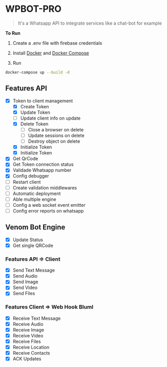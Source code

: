 # WPBOT-PRO

> It's a Whatsapp API to integrate services like a chat-bot for example

**To Run**

1. Create a .env file with firebase credentials

2. Install [Docker](https://docs.docker.com/engine/install/) and [Docker Compose](https://docs.docker.com/compose/install/)

3. Run 

```bash
docker-compose up --build -d
```

## Features API

- [x]  Token to client management
    - [x]  Create Token
    - [x]  Update Token
    - [ ]  Update client info on update
    - [x]  Delete Token
        - [ ]  Close a browser on delete
        - [ ]  Update sessions on delete
        - [ ]  Destroy object on delete
    - [x]  Initialize Token
    - [x]  Initialize Token
- [x]  Get QrCode
- [x]  Get Token connection status
- [x]  Validade Whatsapp number
- [x]  Config debugger
- [ ]  Restart client
- [ ]  Create validation middlewares
- [ ]  Automatic deployment
- [ ]  Able multiple engine
- [ ]  Config a web socket event emitter
- [ ]  Config error reports on whatsapp

## Venom Bot Engine

- [x]  Update Status
- [x]  Get single QRCode

### Features API ⇒ Client

- [x]  Send Text Message
- [x]  Send Audio
- [x]  Send Image
- [x]  Send Video
- [x]  Send Files

### Features Client ⇒ Web Hook Bluml

- [x]  Receive Text Message
- [x]  Receive Audio
- [x]  Receive Image
- [x]  Receive Video
- [x]  Receive Files
- [x]  Receive Location
- [x]  Receive Contacts
- [x]  ACK Updates
